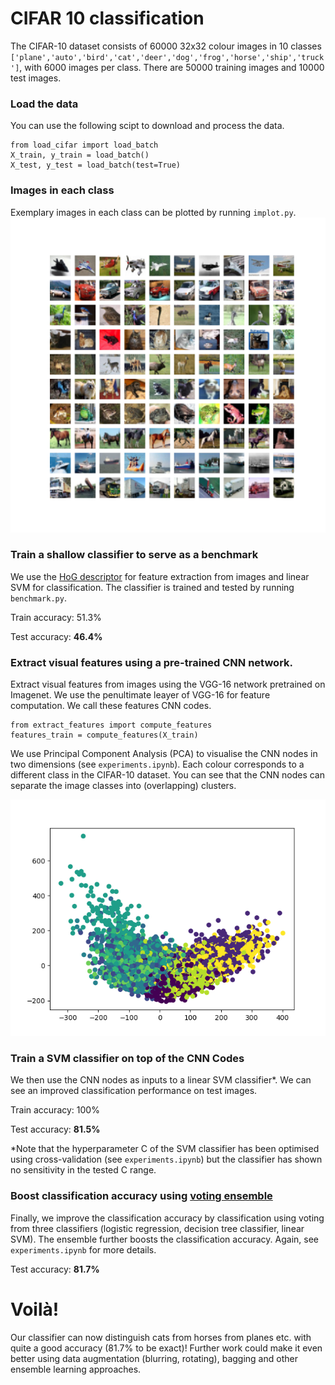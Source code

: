 # CIFAR 10 classification

The CIFAR-10 dataset consists of 60000 32x32 colour images in 10 classes `['plane','auto','bird','cat','deer','dog','frog','horse','ship','truck']`, with 6000 images per class.
There are 50000 training images and 10000 test images. 

### Load the data

You can use the following scipt to download and process the data.

```
from load_cifar import load_batch
X_train, y_train = load_batch()
X_test, y_test = load_batch(test=True)
```

### Images in each class

Exemplary images in each class can be plotted by running `implot.py`.
<img src="https://github.com/kirakowalska/image-classifier-cifar10/blob/master/cifar10.png" width="600">

### Train a shallow classifier to serve as a benchmark

We use the [HoG descriptor](http://scikit-image.org/docs/dev/auto_examples/features_detection/plot_hog.html) for feature extraction from images and linear SVM for classification. The classifier is trained and tested by running `benchmark.py`.

Train accuracy: 51.3%

Test accuracy: **46.4%**

### Extract visual features using a pre-trained CNN network.

Extract visual features from images using the VGG-16 network pretrained on Imagenet. We use the penultimate leayer of VGG-16 for feature computation. We call these features CNN codes.

```
from extract_features import compute_features
features_train = compute_features(X_train)
```
We use Principal Component Analysis (PCA) to visualise the CNN nodes in two dimensions (see `experiments.ipynb`). Each colour corresponds to a different class in the CIFAR-10 dataset. You can see that the CNN nodes can separate the image classes into (overlapping) clusters.

<img src="https://github.com/kirakowalska/image-classifier-cifar10/blob/master/cifar10_pca.png" width="600">

### Train a SVM classifier on top of the CNN Codes

We then use the CNN nodes as inputs to a linear SVM classifier*. We can see an improved classification performance on test images.

Train accuracy: 100%

Test accuracy: **81.5%**

*Note that the hyperparameter C of the SVM classifier has been optimised using cross-validation (see `experiments.ipynb`) but the classifier has shown no sensitivity in the tested C range.

### Boost classification accuracy using [voting ensemble](https://machinelearningmastery.com/ensemble-machine-learning-algorithms-python-scikit-learn/)

Finally, we improve the classification accuracy by classification using voting from three classifiers (logistic regression, decision tree classifier, linear SVM). The ensemble further boosts the classification accuracy. Again, see `experiments.ipynb` for more details.

Test accuracy: **81.7%**

# Voilà! 

Our classifier can now distinguish cats from horses from planes etc. with quite a good accuracy (81.7% to be exact)! Further work could make it even better using data augmentation (blurring, rotating), bagging and other ensemble learning approaches.
